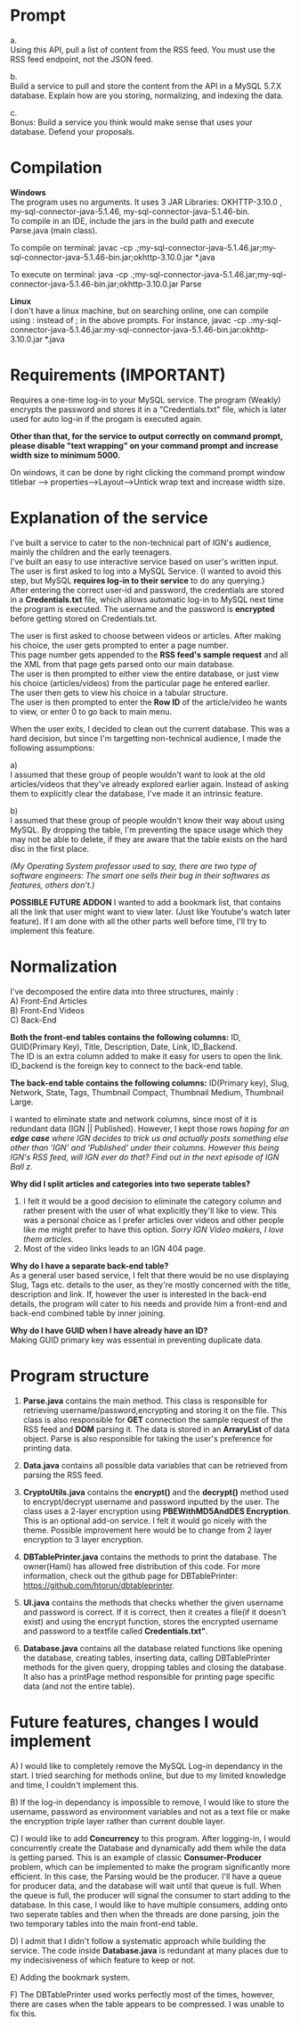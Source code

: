 # Prompt
a.  
Using this API, pull a list of content from the RSS feed. You must use the RSS feed endpoint, not the JSON feed.  

b.  
Build a service to pull and store the content from the API in a MySQL 5.7.X database. Explain how are you storing, normalizing, and indexing the data.  

c.  
Bonus: Build a service you think would make sense that uses your database. Defend your proposals.  

# Compilation
**Windows**  
The program uses no arguments. It uses 3 JAR Libraries: OKHTTP-3.10.0 , my-sql-connector-java-5.1.46, my-sql-connector-java-5.1.46-bin.  
To compile in an IDE, include the jars in the build path and execute Parse.java (main class).  

To compile on terminal: javac -cp .;my-sql-connector-java-5.1.46.jar;my-sql-connector-java-5.1.46-bin.jar;okhttp-3.10.0.jar \*.java 

To execute on terminal: java -cp .;my-sql-connector-java-5.1.46.jar;my-sql-connector-java-5.1.46-bin.jar;okhttp-3.10.0.jar Parse  

**Linux**  
I don't have a linux machine, but on searching online, one can compile using : instead of ; in the above prompts.  For instance, javac -cp .\:my-sql-connector-java-5.1.46.jar\:my-sql-connector-java-5.1.46-bin.jar\:okhttp-3.10.0.jar \*.java

# Requirements (IMPORTANT)  
Requires a one-time log-in to your MySQL service. The program (Weakly) encrypts the password and stores it in a "Credentials.txt" file, which is later used for auto log-in if the progam is executed again.  

**Other than that, for the service to output correctly on command prompt, please disable "text wrapping" on your command prompt and increase width size to minimum 5000.**   

On windows, it can be done by right clicking the command prompt window titlebar --> properties-->Layout-->Untick wrap text and increase width size.  

# Explanation of the service
I've built a service to cater to the non-technical part of IGN's audience, mainly the children and the early teenagers.  
I've built an easy to use interactive service based on user's written input.  
The user is first asked to log into a MySQL Service. (I wanted to avoid this step, but MySQL **requires log-in to their service** to do any querying.)  
After entering the correct user-id and password, the credentials are stored in a **Credentials.txt** file, which allows automatic log-in to MySQL next time the program is executed. The username and the password is **encrypted** before getting stored on Credentials.txt.  

The user is first asked to choose between videos or articles. After making his choice, the user gets prompted to enter a page number.  
This page number gets appended to the **RSS feed's sample request** and all the XML from that page gets parsed onto our main database.  
The user is then prompted to either view the entire database, or just view his choice (articles/videos) from the particular page he entered earlier.  
The user then gets to view his choice in a tabular structure.  
The user is then prompted to enter the **Row ID** of the article/video he wants to view, or enter 0 to go back to main menu. 

When the user exits, I decided to clean out the current database. This was a hard decision, but since I'm targetting non-technical audience, I made the following assumptions:  

a)  
I assumed that these group of people wouldn't want to look at the old articles/videos that they've already explored earlier again. Instead of asking them to explicitly clear the database, I've made it an intrinsic feature.   

b)  
I assumed that these group of people wouldn't know their way about using MySQL. By dropping the table, I'm preventing the space usage which they may not be able to delete, if they are aware that the table exists on the hard disc in the first place.  

*(My Operating System professor used to say, there are two type of software engineers: The smart one sells their bug in their softwares as features, others don't.)*

**POSSIBLE FUTURE ADDON** I wanted to add a bookmark list, that contains all the link that user might want to view later. (Just like Youtube's watch later feature). If I am done with all the other parts well before time, I'll try to implement this feature.


# Normalization 
I've decomposed the entire data into three structures, mainly :  
A) Front-End Articles  
B) Front-End Videos  
C) Back-End

**Both the front-end tables contains the following columns:**
ID, GUID(Primary Key), Title, Description, Date, Link, ID_Backend.  
The ID is an extra column added to make it easy for users to open the link.  
ID_backend is the foreign key to connect to the back-end table.

**The back-end table contains the following columns:**
ID(Primary key), Slug, Network, State, Tags, Thumbnail Compact, Thumbnail Medium, Thumbnail Large.  

I wanted to eliminate state and network columns, since most of it is redundant data (IGN || Published). However, I kept those rows *hoping for an **edge case** where IGN decides to trick us and actually posts something else other than 'IGN' and 'Published' under their columns. However this being IGN's RSS feed, will IGN ever do that? Find out in the next episode of IGN Ball z.*  

**Why did I split articles and categories into two seperate tables?**  
1) I felt it would be a good decision to eliminate the category column and rather present with the user of what explicitly they'll like to view. This was a personal choice as I prefer articles over videos and other people like me might prefer to have this option. *Sorry IGN Video makers, I love them articles.*  
2) Most of the video links leads to an IGN 404 page.

**Why do I have a separate back-end table?**  
As a general user based service, I felt that there would be no use displaying Slug, Tags etc. details to the user, as they're mostly concerned with the title, description and link. If, however the user is interested in the back-end details, the program will cater to his needs and provide him a front-end and back-end combined table by inner joining.

**Why do I have GUID when I have already have an ID?**  
Making GUID primary key was essential in preventing duplicate data. 

# Program structure
1) **Parse.java** contains the main method. This class is responsible for retrieving username/password,encrypting and storing it on the file. This class is also responsible for **GET** connection the sample request of the RSS feed and **DOM** parsing it. The data is stored in an **ArraryList** of data object. Parse is also responsible for taking the user's preference for printing data.

2) **Data.java** contains all possible data variables that can be retrieved from parsing the RSS feed.  

3) **CryptoUtils.java** contains the **encrypt()** and the **decrypt()** method used to encrypt/decrypt username and password inputted by the user. The class uses a 2-layer encryption using **PBEWithMD5AndDES Encryption**. This is an optional add-on service. I felt it would go nicely with the theme. Possible improvement here would be to change from 2 layer encryption to 3 layer encryption.

4) **DBTablePrinter.java** contains the methods to print the database. The owner(Hami) has allowed free distribution of this code. For more information, check out the github page for DBTablePrinter: https://github.com/htorun/dbtableprinter.  

5) **UI.java** contains the methods that checks whether the given username and password is correct. If it is correct, then it creates a file(if it doesn't exist) and using the encrypt function, stores the encrypted username and password to a textfile called **Credentials.txt"**.

6) **Database.java** contains all the database related functions like opening the database, creating tables, inserting data, calling DBTablePrinter methods for the given query, dropping tables and closing the database. It also has a printPage method responsible for printing page specific data (and not the entire table).  

# Future features, changes I would implement  
A) I would like to completely remove the MySQL Log-in dependancy in the start. I tried searching for methods online, but due to my limited knowledge and time, I couldn't implement this.  

B) If the log-in dependancy is impossible to remove, I would like to store the username, password as environment variables and not as a text file or make the encryption triple layer rather than current double layer.

C) I would like to add **Concurrency** to this program. After logging-in, I would concurrently create the Database and dynamically add them while the data is getting parsed. This is an example of classic **Consumer-Producer** problem, which can be implemented to make the program significantly more efficient. In this case, the Parsing would be the producer. I'll have a queue for producer data, and the database will wait until that queue is full. When the queue is full, the producer will signal the consumer to start adding to the database. In this case, I would like to have multiple consumers, adding onto two seperate tables and then when the threads are done parsing, join the two temporary tables into the main front-end table.  

D) I admit that I didn't follow a systematic approach while building the service. The code inside **Database.java** is redundant at many places due to my indecisiveness of which feature to keep or not.  

E) Adding the bookmark system.

F) The DBTablePrinter used works perfectly most of the times, however, there are cases when the table appears to be compressed. I was unable to fix this.

